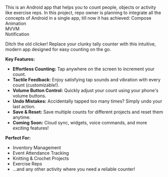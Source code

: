 This is an Android app that helps you to count people, objects or activity like exercise reps. 
In this project, repo owner is planning to integrate all the concepts of Android in a single app, till now it has achieved:
Compose  
Animation  
MVVM  
Notification  

Ditch the old clicker! Replace your clunky tally counter with this intuitive, modern app designed for easy counting on the go. 

**Key Features:**

* **Effortless Counting:**  Tap anywhere on the screen to increment your count.  
* **Tactile Feedback:** Enjoy satisfying tap sounds and vibration with every count (customizable!).
* **Volume Button Control:** Quickly adjust your count using your phone's volume buttons.
* **Undo Mistakes:** Accidentally tapped too many times? Simply undo your last action.
* **Save & Reset:**  Save multiple counts for different projects and reset them anytime.
* **Coming Soon:**  Cloud sync, widgets, voice commands, and more exciting features!

**Perfect For:**

* Inventory Management
* Event Attendance Tracking
* Knitting & Crochet Projects
* Exercise Reps
* ...and any other activity where you need a reliable counter!
